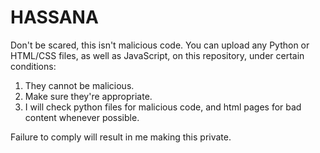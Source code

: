 # HASSANA
Don't be scared, this isn't malicious code.
You can upload any Python or HTML/CSS files, as well as JavaScript, on this repository, under certain conditions:
1. They cannot be malicious.
2. Make sure they're appropriate.
3. I will check python files for malicious code, and html pages for bad content whenever possible.

Failure to comply will result in me making this private.
